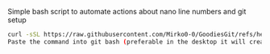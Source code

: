 Simple bash script to automate actions about nano line numbers and git setup
```bash
curl -sSL https://raw.githubusercontent.com/Mirko0-0/GoodiesGit/refs/heads/main/goodies.sh -o goodies.sh && chmod +x goodies.sh && ./goodies.sh
Paste the command into git bash (preferable in the desktop it will create a file)
